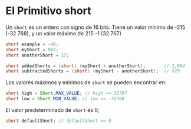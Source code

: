 # El Primitivo short

Un `short` es un entero con signo de 16 bits.
Tiene un valor mínimo de -215 (-32 768), y un valor máximo de 215 -1 (32.767)
```java
short example = -48;
short myShort = 987;
short anotherShort = 17;

short addedShorts = (short) (myShort + anotherShort);       // 1,004 
short subtractedShorts = (short) (myShort - anotherShort);  // 970
```
Los valores máximos y mínimos de `short` se pueden encontrar en:
```java
short high = Short.MAX_VALUE; // high == 32767 
short low = Short.MIN_VALUE; // low == -32768
```
El valor predeterminado de `short` es 0;
```java
short defaultShort; // defaultShort == 0
```
